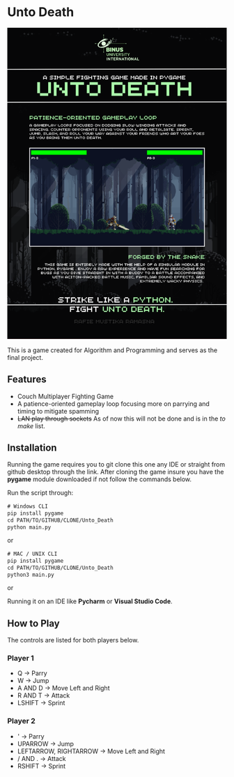 # Unto Death

![screenshot](Unto_Death_Poster_A3.png)

This is a game created for Algorithm and Programming and serves as the final project. 

## Features
- Couch Multiplayer Fighting Game
- A patience-oriented gameplay loop focusing more on parrying and timing to mitigate spamming
- ~~LAN play through sockets~~ As of now this will not be done and is in the *to make* list.

## Installation
Running the game requires you to git clone this one any IDE or straight from github desktop through the link. 
After cloning the game insure you have the **pygame** module downloaded  if not follow the commands below.

Run the script through:
```
# Windows CLI
pip install pygame
cd PATH/TO/GITHUB/CLONE/Unto_Death
python main.py
```
or
```
# MAC / UNIX CLI
pip install pygame
cd PATH/TO/GITHUB/CLONE/Unto_Death
python3 main.py
```
or

Running it on an IDE like __Pycharm__ or __Visual Studio Code__. 

## How to Play
The controls are listed for both players below.

### Player 1
- Q -> Parry
- W -> Jump
- A AND D -> Move Left and Right
- R AND T -> Attack
- LSHIFT -> Sprint

### Player 2
- ' -> Parry
- UPARROW -> Jump
- LEFTARROW, RIGHTARROW -> Move Left and Right
- / AND . -> Attack
- RSHIFT -> Sprint



